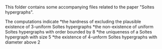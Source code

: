 This folder contains some accompanying files related to the paper "Soltes hypergraphs".

The computations indicate
*the hardness of excluding the plausible existence of 3-uniform Soltes hypergraphs
*the non-existence of uniform Soltes hypergraphs with order bounded by 8
*the uniqueness of a Soltes hypergraph with size 5
*the existence of 4-unform Soltes hypergraphs with diameter above 2


